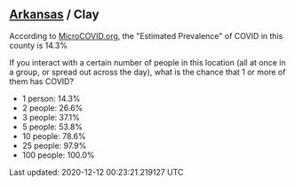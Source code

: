 
## [Arkansas](/united-states/arkansas) / Clay

According to [MicroCOVID.org](http://microcovid.org),
the "Estimated Prevalence" of COVID in this county is 14.3%

If you interact with a certain number of people in this location
(all at once in a group, or spread out across the day), what is the chance that
1 or more of them has COVID?

- 1 person: 14.3%
- 2 people: 26.6%
- 3 people: 37.1%
- 5 people: 53.8%
- 10 people: 78.6%
- 25 people: 97.9%
- 100 people: 100.0%

Last updated: 2020-12-12 00:23:21.219127 UTC
